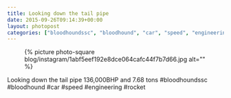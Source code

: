 ```yaml
---
title: Looking down the tail pipe
date: 2015-09-26T09:14:39+00:00
layout: photopost
categories: ["bloodhoundssc", "bloodhound", "car", "speed", "engineering", "rocket", "photos", "instagram"]
---
```


<figure class="photo photo--square">
  {% picture photo-square blog/instagram/1abf5eef192e8dce064cafc44f7b7d66.jpg alt="" %}
</figure>

Looking down the tail pipe
136,000BHP and 7.68 tons
#bloodhoundssc #bloodhound #car #speed #engineering #rocket
